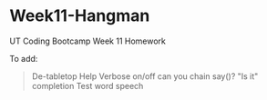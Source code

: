 # Week11-Hangman
UT Coding Bootcamp Week 11 Homework

To add:
> De-tabletop
> Help
> Verbose on/off
 > can you chain say()?
> "Is it" completion
> Test word speech